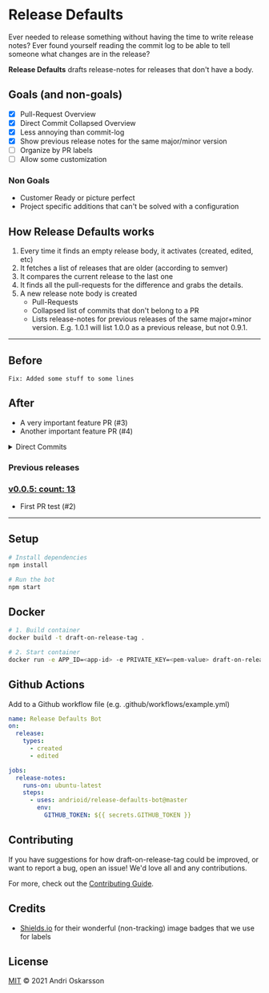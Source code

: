 # Release Defaults

Ever needed to release something without having the time to write release notes? Ever found yourself reading the commit log to be able to tell someone what changes are in the release?

**Release Defaults** drafts release-notes for releases that don't have a body.

## Goals (and non-goals)

- [x] Pull-Request Overview
- [x] Direct Commit Collapsed Overview
- [x] Less annoying than commit-log
- [x] Show previous release notes for the same major/minor version
- [ ] Organize by PR labels
- [ ] Allow some customization

### Non Goals

- Customer Ready or picture perfect
- Project specific additions that can't be solved with a configuration

## How Release Defaults works

1. Every time it finds an empty release body, it activates (created, edited, etc)
2. It fetches a list of releases that are older (according to semver)
3. It compares the current release to the last one
4. It finds all the pull-requests for the difference and grabs the details.
5. A new release note body is created
   - Pull-Requests
   - Collapsed list of commits that don't belong to a PR
   - Lists release-notes for previous releases of the same major+minor version. E.g. 1.0.1 will list 1.0.0 as a previous release, but not 0.9.1.

---

## Before

```
Fix: Added some stuff to some lines
```

## After

- A very important feature PR (#3)
- Another important feature PR (#4)

<details><summary>Direct Commits</summary>

- **Andri**: [sort of works now](https://github.com/andrioid/draft-on-release-tag/commit/24f4bfa9bf2c37e275d5af076823585873e5abc8)
- **Andri**: [Merge branch 'master' of github.com:andrioid/draft-on-release-tag](https://github.com/andrioid/draft-on-release-tag/commit/221cc686a3ffad906f56695b243ea246d37b9b1f)

</details>

<!-- Page break -->

### Previous releases

### [v0.0.5: count: 13](https://github.com/andrioid/draft-on-release-tag/releases/tag/v0.0.5)

- First PR test (#2)

---

## Setup

```sh
# Install dependencies
npm install

# Run the bot
npm start
```

## Docker

```sh
# 1. Build container
docker build -t draft-on-release-tag .

# 2. Start container
docker run -e APP_ID=<app-id> -e PRIVATE_KEY=<pem-value> draft-on-release-tag
```

## Github Actions

Add to a Github workflow file (e.g. .github/workflows/example.yml)

```yml
name: Release Defaults Bot
on:
  release:
    types:
      - created
      - edited

jobs:
  release-notes:
    runs-on: ubuntu-latest
    steps:
      - uses: andrioid/release-defaults-bot@master
        env:
          GITHUB_TOKEN: ${{ secrets.GITHUB_TOKEN }}
```

## Contributing

If you have suggestions for how draft-on-release-tag could be improved, or want to report a bug, open an issue! We'd love all and any contributions.

For more, check out the [Contributing Guide](CONTRIBUTING.md).

## Credits

- [Shields.io](https://shields.io) for their wonderful (non-tracking) image badges that we use for labels

## License

[MIT](LICENSE) © 2021 Andri Oskarsson
